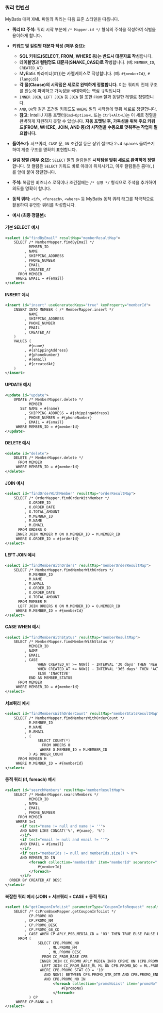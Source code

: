 ### 쿼리 컨벤션

MyBatis 매퍼 XML 파일의 쿼리는 다음 표준 스타일을 따릅니다.

- **쿼리 ID 주석:** 쿼리 시작 부분에 `/* Mapper.id */` 형식의 주석을 작성하여 식별을 용이하게 합니다.

- **키워드 및 컬럼명 대문자 작성 (매우 중요):**
    - **SQL 키워드(SELECT, FROM, WHERE 등)는 반드시 대문자로 작성**합니다.
    - **테이블명과 컬럼명도 대문자(SNAKE_CASE)로 작성**합니다. (예: `MEMBER_ID`, `CREATED_AT`)
    - MyBatis 파라미터(#{})는 카멜케이스로 작성합니다. (예: `#{memberId}`, `#{langCd}`)
    - **각 절(Clause)의 시작점은 세로로 완벽하게 정렬합니다.** 이는 쿼리의 전체 구조를 한눈에 파악하고 가독성을 극대화하는 핵심 규칙입니다.
    - `INNER JOIN`, `LEFT JOIN` 등 `JOIN` 절 또한 `FROM` 절과 동일한 레벨로 정렬합니다.
    - `AND`, `OR`와 같은 조건절 키워드도 `WHERE` 절의 시작점에 맞춰 세로로 정렬합니다.
    - **참고:** IntelliJ 자동 포맷터(`Cmd+Option+L` 또는 `Ctrl+Alt+L`)는 이 세로 정렬을 완벽하게 지원하지 못할 수 있습니다. **자동 포맷팅 후, 가독성을 위해 주요 키워드(FROM, WHERE, JOIN, AND 등)의 시작점을 수동으로 맞춰주는 작업이 필요합니다.**

- **들여쓰기:** 서브쿼리, `CASE` 문, `ON` 조건절 등은 상위 절보다 2~4 spaces 들여쓰기하여 계층 구조를 명확히 표현합니다.

- **컬럼 정렬 (매우 중요):** `SELECT` 절의 컬럼들은 **시작점을 맞춰 세로로 완벽하게 정렬**합니다. 첫 컬럼은 `SELECT` 키워드 바로 아래에 위치시키고, 이후 컬럼들은 콤마(`,`)를 앞에 붙여 정렬합니다.

- **주석:** 복잡한 비즈니스 로직이나 조건절에는 `/* 설명 */` 형식으로 주석을 추가하여 의도를 명확히 합니다.

- **동적 쿼리:** `<if>`, `<foreach>`, `<where>` 등 MyBatis 동적 쿼리 태그를 적극적으로 활용하여 유연한 쿼리를 작성합니다.

- **예시 (최종 정렬본):**

#### 기본 SELECT 예시
```xml
<select id="findByEmail" resultMap="memberResultMap">
    SELECT /* MemberMapper.findByEmail */
           MEMBER_ID
         , NAME
         , SHIPPING_ADDRESS
         , PHONE_NUMBER
         , EMAIL
         , CREATED_AT
      FROM MEMBER
     WHERE EMAIL = #{email}
</select>
```

#### INSERT 예시
```xml
<insert id="insert" useGeneratedKeys="true" keyProperty="memberId">
    INSERT INTO MEMBER ( /* MemberMapper.insert */
           NAME
         , SHIPPING_ADDRESS
         , PHONE_NUMBER
         , EMAIL
         , CREATED_AT
    ) 
    VALUES (
           #{name}
         , #{shippingAddress}
         , #{phoneNumber}
         , #{email}
         , #{createdAt}
    )
</insert>
```

#### UPDATE 예시
```xml
<update id="update">
    UPDATE /* MemberMapper.delete */ 
           MEMBER
       SET NAME = #{name}
         , SHIPPING_ADDRESS = #{shippingAddress}
         , PHONE_NUMBER = #{phoneNumber}
         , EMAIL = #{email}
     WHERE MEMBER_ID = #{memberId}
</update>
```

#### DELETE 예시
```xml
<delete id="delete">
    DELETE /* MemberMapper.delete */
      FROM MEMBER
     WHERE MEMBER_ID = #{memberId}
</delete>
```

#### JOIN 예시
```xml
<select id="findOrderWithMember" resultMap="orderResultMap">
    SELECT /* OrderMapper.findOrderWithMember */
           O.ORDER_ID
         , O.ORDER_DATE
         , O.TOTAL_AMOUNT
         , M.MEMBER_ID
         , M.NAME
         , M.EMAIL
      FROM ORDERS O
     INNER JOIN MEMBER M ON O.MEMBER_ID = M.MEMBER_ID
     WHERE O.ORDER_ID = #{orderId}
</select>
```

#### LEFT JOIN 예시
```xml
<select id="findMemberWithOrders" resultMap="memberOrderResultMap">
    SELECT /* MemberMapper.findMemberWithOrders */
           M.MEMBER_ID
         , M.NAME
         , M.EMAIL
         , O.ORDER_ID
         , O.ORDER_DATE
         , O.TOTAL_AMOUNT
      FROM MEMBER M
      LEFT JOIN ORDERS O ON M.MEMBER_ID = O.MEMBER_ID
     WHERE M.MEMBER_ID = #{memberId}
</select>
```

#### CASE WHEN 예시
```xml
<select id="findMemberWithStatus" resultMap="memberResultMap">
    SELECT /* MemberMapper.findMemberWithStatus */
           MEMBER_ID
         , NAME
         , EMAIL
         , CASE
               WHEN CREATED_AT >= NOW() - INTERVAL '30 days' THEN 'NEW'
               WHEN CREATED_AT >= NOW() - INTERVAL '365 days' THEN 'ACTIVE'
               ELSE 'INACTIVE'
           END AS MEMBER_STATUS
      FROM MEMBER
     WHERE MEMBER_ID = #{memberId}
</select>
```

#### 서브쿼리 예시
```xml
<select id="findMembersWithOrderCount" resultMap="memberStatsResultMap">
    SELECT /* MemberMapper.findMembersWithOrderCount */
           M.MEMBER_ID
         , M.NAME
         , M.EMAIL
         , (
               SELECT COUNT(*)
                 FROM ORDERS O
                WHERE O.MEMBER_ID = M.MEMBER_ID
           ) AS ORDER_COUNT
      FROM MEMBER M
     WHERE M.MEMBER_ID = #{memberId}
</select>
```

#### 동적 쿼리 (if, foreach) 예시
```xml
<select id="searchMembers" resultMap="memberResultMap">
    SELECT /* MemberMapper.searchMembers */
           MEMBER_ID
         , NAME
         , EMAIL
         , PHONE_NUMBER
      FROM MEMBER
     WHERE 1=1
       <if test="name != null and name != ''">
       AND NAME LIKE CONCAT('%', #{name}, '%')
       </if>
       <if test="email != null and email != ''">
       AND EMAIL = #{email}
       </if>
       <if test="memberIds != null and memberIds.size() > 0">
       AND MEMBER_ID IN
           <foreach collection="memberIds" item="memberId" separator="," open="(" close=")">
               #{memberId}
           </foreach>
       </if>
  ORDER BY CREATED_AT DESC
</select>
```

#### 복잡한 쿼리 예시 (JOIN + 서브쿼리 + CASE + 동적 쿼리)
```xml
<select id="getCouponInfoList" parameterType="CouponInfoRequest" resultType="CouponInfoResponse">
    SELECT /* CcPromBaseMapper.getCouponInfoList */
           CP.PROMO_NO
         , CP.PROMO_NM
         , CP.PROMO_DESC
         , CP.PROMO_GB_CD
         , CASE WHEN CP.APLY_PSB_MEDIA_CD = '03' THEN TRUE ELSE FALSE END AS APP_ONLY
      FROM (
               SELECT CPB.PROMO_NO
                    , ML.PROMO_NM
                    , ML.PROMO_DESC
                 FROM CC_PROM_BASE CPB
                INNER JOIN CC_PROMO_APLY_MEDIA_INFO CPSMI ON (CPB.PROMO_NO = CPSMI.PROMO_NO)
                 LEFT JOIN CC_PROM_BASE_ML ML ON CPB.PROMO_NO = ML.PROMO_NO AND ML.LANG_CD = #{langCd}
                WHERE CPB.PROMO_STAT_CD = '10'
                  AND NOW() BETWEEN CPB.PROMO_STR_DTM AND CPB.PROMO_END_DTM
                  AND CPB.PROMO_NO IN
                      <foreach collection="promoNoList" item="promoNo" separator="," open="(" close=")">
                          #{promoNo}
                      </foreach>
           ) CP
     WHERE CP.RANK = 1
</select>
```
